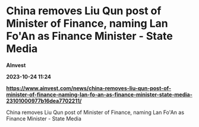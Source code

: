 # China removes Liu Qun post of Minister of Finance, naming Lan Fo'An as Finance Minister - State Media
**AInvest**

**2023-10-24 11:24**

**https://www.ainvest.com/news/china-removes-liu-qun-post-of-minister-of-finance-naming-lan-fo-an-as-finance-minister-state-media-23101000977b16dea7702211/**

China removes Liu Qun post of Minister of Finance, naming Lan Fo'An as Finance Minister - State Media